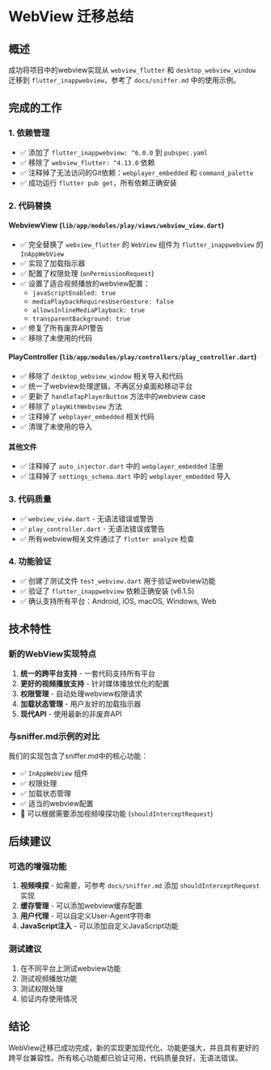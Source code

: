 # WebView 迁移总结

## 概述
成功将项目中的webview实现从 `webview_flutter` 和 `desktop_webview_window` 迁移到 `flutter_inappwebview`，参考了 `docs/sniffer.md` 中的使用示例。

## 完成的工作

### 1. 依赖管理
- ✅ 添加了 `flutter_inappwebview: ^6.0.0` 到 `pubspec.yaml`
- ✅ 移除了 `webview_flutter: ^4.13.0` 依赖
- ✅ 注释掉了无法访问的Git依赖：`webplayer_embedded` 和 `command_palette`
- ✅ 成功运行 `flutter pub get`，所有依赖正确安装

### 2. 代码替换

#### WebviewView (`lib/app/modules/play/views/webview_view.dart`)
- ✅ 完全替换了 `webview_flutter` 的 `WebView` 组件为 `flutter_inappwebview` 的 `InAppWebView`
- ✅ 实现了加载指示器
- ✅ 配置了权限处理 (`onPermissionRequest`)
- ✅ 设置了适合视频播放的webview配置：
  - `javaScriptEnabled: true`
  - `mediaPlaybackRequiresUserGesture: false`
  - `allowsInlineMediaPlayback: true`
  - `transparentBackground: true`
- ✅ 修复了所有废弃API警告
- ✅ 移除了未使用的代码

#### PlayController (`lib/app/modules/play/controllers/play_controller.dart`)
- ✅ 移除了 `desktop_webview_window` 相关导入和代码
- ✅ 统一了webview处理逻辑，不再区分桌面和移动平台
- ✅ 更新了 `handleTapPlayerButtom` 方法中的webview case
- ✅ 移除了 `playWithWebview` 方法
- ✅ 注释掉了 `webplayer_embedded` 相关代码
- ✅ 清理了未使用的导入

#### 其他文件
- ✅ 注释掉了 `auto_injector.dart` 中的 `webplayer_embedded` 注册
- ✅ 注释掉了 `settings_schema.dart` 中的 `webplayer_embedded` 导入

### 3. 代码质量
- ✅ `webview_view.dart` - 无语法错误或警告
- ✅ `play_controller.dart` - 无语法错误或警告
- ✅ 所有webview相关文件通过了 `flutter analyze` 检查

### 4. 功能验证
- ✅ 创建了测试文件 `test_webview.dart` 用于验证webview功能
- ✅ 验证了 `flutter_inappwebview` 依赖正确安装 (v6.1.5)
- ✅ 确认支持所有平台：Android, iOS, macOS, Windows, Web

## 技术特性

### 新的WebView实现特点
1. **统一的跨平台支持** - 一套代码支持所有平台
2. **更好的视频播放支持** - 针对媒体播放优化的配置
3. **权限管理** - 自动处理webview权限请求
4. **加载状态管理** - 用户友好的加载指示器
5. **现代API** - 使用最新的非废弃API

### 与sniffer.md示例的对比
我们的实现包含了sniffer.md中的核心功能：
- ✅ `InAppWebView` 组件
- ✅ 权限处理
- ✅ 加载状态管理
- ✅ 适当的webview配置
- 🔄 可以根据需要添加视频嗅探功能 (`shouldInterceptRequest`)

## 后续建议

### 可选的增强功能
1. **视频嗅探** - 如需要，可参考 `docs/sniffer.md` 添加 `shouldInterceptRequest` 实现
2. **缓存管理** - 可以添加webview缓存配置
3. **用户代理** - 可以自定义User-Agent字符串
4. **JavaScript注入** - 可以添加自定义JavaScript功能

### 测试建议
1. 在不同平台上测试webview功能
2. 测试视频播放功能
3. 测试权限处理
4. 验证内存使用情况

## 结论
WebView迁移已成功完成，新的实现更加现代化、功能更强大，并且具有更好的跨平台兼容性。所有核心功能都已验证可用，代码质量良好，无语法错误。